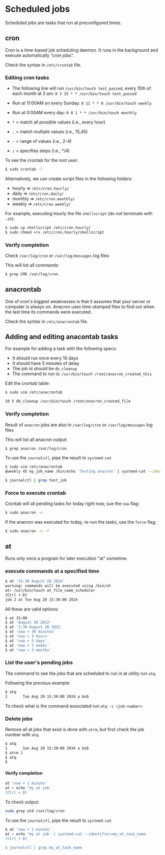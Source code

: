 # Scheduled jobs

Scheduled jobs are tasks that run at preconfigured times.

## cron
Cron is a time-based job scheduling daemon. It runs in the background and execute automatically “cron jobs”.

Check the syntax in `/etc/crontab` file.

### Editing cron tasks

- The following line will run `/usr/bin/touch test_passed`, every 15th of each month at 3 am:
`0 3 15 * * /usr/bin/touch test_passed`
- Run at 11:00AM on every Sunday: `0 11 * * 0 /usr/bin/touch weekly`
- Run at 0:00AM every day: `0 0 1 * * /usr/bin/touch monthly`

- `*` = match all possible values (i.e., every hour)
- `,` = match multiple values (i.e., 15,45)
- `-` = range of values (i.e., 2-4)
- `/` = specifies steps (i.e., */4)

To see the crontab for the root user:
```bash
$ sudo crontab -l
```

Alternatively, we can create script files in the following folders:
- hourly => `/etc/cron.hourly/`
- daily => `/etc/cron.daily/`
- monthly => `/etc/cron.monthly/`
- weekly => `/etc/cron.weekly/`

For example, executing hourly the file `shellscript` (do not terminate with `.sh`):
```bash
$ sudo cp shellscript /etc/cron.hourly/
$ sudo chmod +rx /etc/cron.hourly/shellscript
```

### Verify completion

Check `/var/log/cron` or `/var/log/messages` log files

This will list all commands:
```bash
$ grep CMD /var/log/cron
```
## anacrontab

One of cron's biggest weaknesses is that it assumes that your server or computer is always on. Anacron uses time-stamped files to find out when the last time its commands were executed. 

Check the syntax in `/etc/anacrontab` file.

## Adding and editing anacontab tasks

For example for adding a task with the following specs:
- It should run once every 10 days
- It should have 5 minutes of delay
- The job id should be `db_cleanup`
- The command to run is: `/usr/bin/touch /root/anacron_created_this`

Edit the crontab table:
```bash
$ sudo vim /etc/anacrontab

10 5 db_cleanup /usr/bin/touch /root/anacron_created_file
```

### Verify completion

Result of `anacron` jobs are also in `/var/log/cron` or `/var/log/messages` log files

This will list all anacron output:
```bash
$ grep anacron /var/log/cron
```

To use the `journalctl`, pipe the result to `systemd-cat`
```bash
$ sudo vim /etc/anacrontab
@weekly 45 my_job_name /bin/echo 'Testing anacron' | systemd-cat --identifier=test_job

$ journalctl | grep test_job
```

### Force to execute crontab

Crontab will all pending tasks for today right now, sue the `now` flag:

```bash
$ sudo anacron -n
```

If the anacron was executed for today, re-run the tasks, use the `force` flag:
```bash
$ sudo anacron -n -f
```

## at 

Runs only once a program for later execution  "at" sometime.

### execute commands at a specified time

```bash
$ at '15:30 August 20 2024'
warning: commands will be executed using /bin/sh
at> /usr/bin/touch at_file_name_scheduler
(Ctrl + D)
job 2 at Tue Aug 20 15:30:00 2024
```

All these are valid options:

```bash
$ at 15:00
$ at 'August 20 2022'
$ at '2:30 August 20 2022'
$ at 'now + 30 minutes'
$ at 'now + 3 hours'
$ at 'now + 3 days'
$ at 'now + 3 weeks'
$ at 'now + 3 months'
```

### List the user's pending jobs

The command to see the jobs that are scheduled to run in at utility run `atq`.

Following the previous example:
```bash
$ atq
2       Tue Aug 20 15:30:00 2024 a bob
```

To check what is the command associated run `atq -c <job-number>`

### Delete jobs

Remove all at jobs that exist is done with `atrm`, but first check the job number with `atq`.

```bash
$ atq
1       Sun Aug 20 15:30:00 2034 a bob
$ atrm 1
$ atq
$
```

#### Verify completion

```bash
at 'now + 1 minute' 
at > echo "my at job' 
(Ctrl + D)
```

To check output:

```bash
sudo grep atd /var/log/cron
```

To use the `journalctl`, pipe the result to `systemd-cat`
```bash
$ at 'now + 1 minute' 
at > echo "my at job' | systemd-cat --identifier=my_at_task_name
(Ctrl + D)

$ journalctl | grep my_at_task_name
```
